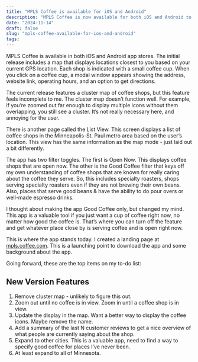 ```yaml
---
title: "MPLS Coffee is available for iOS and Android"
description: "MPLS Coffee is now available for both iOS and Android to help everyone find top coffee shops in Minneapolis and Saint Paul."
date: "2024-11-14"
draft: false
slug: "mpls-coffee-available-for-ios-and-android"
tags:
---
```


<p>MPLS Coffee is available in both iOS and Android app stores. The initial release includes a map that displays locations closest to you based on your current GPS location. Each shop is indicated with a small coffee cup. When you click on a coffee cup, a modal window appears showing the address, website link, operating hours, and an option to get directions. </p>

<p>The current release features a cluster map of coffee shops, but this feature feels incomplete to me. The cluster map doesn’t function well. For example, if you’re zoomed out far enough to display multiple icons without them overlapping, you still see a cluster. It’s not really necessary here, and annoying for the user.</p>

<p>There is another page called the List View. This screen displays a list of coffee shops in the Minneapolis-St. Paul metro area based on the user’s location. This view has the same information as the map mode - just laid out a bit differently.</p>

<p>The app has two filter toggles. The first is Open Now. This displays coffee shops that are open now. The other is the Good Coffee filter that keys off my own understanding of coffee shops that are known for really caring about the coffee they serve. So, this includes specialty roasters, shops serving specialty roasters even if they are not brewing their own beans. Also, places that serve good beans & have the ability to do pour overs or well-made espresso drinks.</p>

<p>I thought about making the app Good Coffee only, but changed my mind. This app is a valuable tool if you just want a cup of coffee right now, no matter how good the coffee is. That’s where you can turn off the feature and get whatever place close by is serving coffee and is open right now.</p>

<p>This is where the app stands today. I created a landing page at <a href="http://mpls.coffee.com">mpls.coffee.com</a>. This is a launching point to download the app and some background about the app.</p>

<p>Going forward, these are the top items on my to-do list:</p>
<h2>New Version Features</h2>

<ol>
  <li>Remove cluster map - unlikely to figure this out.</li>
  <li>Zoom out until no coffee is in view. Zoom in until a coffee shop is in view.</li>
  <li>Update the display in the map. Want a better way to display the coffee icons. Maybe remove the name.</li>
  <li>Add a summary of the last N customer reviews to get a nice overview of what people are currently saying about the shop.</li>
  <li>Expand to other cities. This is a valuable app, need to find a way to specify good coffee for places I’ve never been.</li>
  <li>At least expand to all of Minnesota.</li>
</ol>
